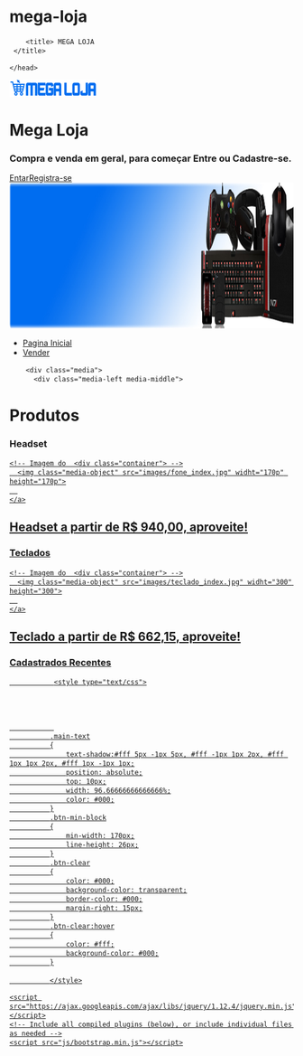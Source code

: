 # mega-loja

<!-- Latest compiled and minified CSS -->
<link rel="stylesheet" href="https://maxcdn.bootstrapcdn.com/bootstrap/3.3.7/css/bootstrap.min.css" integrity="sha384-BVYiiSIFeK1dGmJRAkycuHAHRg32OmUcww7on3RYdg4Va+PmSTsz/K68vbdEjh4u" crossorigin="anonymous">

<!-- Optional theme -->
<link rel="stylesheet" href="https://maxcdn.bootstrapcdn.com/bootstrap/3.3.7/css/bootstrap-theme.min.css" integrity="sha384-rHyoN1iRsVXV4nD0JutlnGaslCJuC7uwjduW9SVrLvRYooPp2bWYgmgJQIXwl/Sp" crossorigin="anonymous">

<!-- Latest compiled and minified JavaScript -->
<script src="https://maxcdn.bootstrapcdn.com/bootstrap/3.3.7/js/bootstrap.min.js" integrity="sha384-Tc5IQib027qvyjSMfHjOMaLkfuWVxZxUPnCJA7l2mCWNIpG9mGCD8wGNIcPD7Txa" crossorigin="anonymous"></script>

<html>
<head> 
        
</head>
 

        <title> MEGA LOJA
     </title>

  <link rel="icon" href="images/icone.png" />



    </head>
<body>

<div id="teste">
  </div>



<nav class="navbar navbar-default">
  <div class="container-fluid">
    <div class="navbar-header">
      <a class="navbar-brand" href="index.php">
        <img alt="Brand" src="images/logo_loja.jpg" widht="2" height="30">
      </a>
    </div>
  </div>
</nav>





<div class="container">
      <div class="row">
          <div class="col-md-12">
              <div class="main-text hidden-xs">
                  <div class="col-md-12 text-center">
                      <h1>
                          Mega Loja</h1>
                      <h3>
                          Compra e venda em geral, para começar Entre ou Cadastre-se.
                      </h3>
                      <div class="">
                          <a class="btn btn-clear btn-sm btn-min-block" href="logar.html">Entar</a><a class="btn btn-clear btn-sm btn-min-block"
                              href="cadastro.html">Registra-se</a></div>
                  </div>
              </div>
          </div>
      </div>
  </div>
  <div id="push">
  </div>





</body>
 <!-- Imagem do  <div class="container"> -->    
   <img width="1366p" height="258p"  src="images/logo10.jpg">

<ul class="nav nav-pills">
  <li role="presentation" class="active"><a href="index.php">Pagina Inicial</a></li>
  <li role="presentation"><a href="cadastro_merc.html">Vender</a></li>
  
</ul>

		<div class="media">
		  <div class="media-left media-middle">
                                                            		 
<h1> Produtos </h1> <div class="jumbotron" >
<h3> Headset </h3>

<div class="media">
  <div class="media-left media-middle">
    <a href="fone10.html">

    <!-- Imagem do  <div class="container"> -->
      <img class="media-object" src="images/fone_index.jpg" widht="170p" height="170p">
      
    </a>
  </div>
  
  <div class="media-body">
    <h2 class="media-heading">Headset a partir de R$ 940,00, aproveite!</h2>
     </div>
    </div></div>




<h3> Teclados </h3>

<div class="media">
  <div class="media-left media-middle">
    <a href="teclado10.html">

    <!-- Imagem do  <div class="container"> -->
      <img class="media-object" src="images/teclado_index.jpg" widht="300" height="300">
      
    </a>
  </div>
  
  <div class="media-body">
    <h2 class="media-heading">Teclado a partir de R$  662,15, aproveite!</h2>
     </div>
    </div>

<h3> Cadastrados Recentes </h3>

<?php


  include "mostra_merc.php";
?>



   











</html>








               <style type="text/css">




               
              .main-text
              {
                  text-shadow:#fff 5px -1px 5px, #fff -1px 1px 2px, #fff 1px 1px 2px, #fff 1px -1px 1px;
                  position: absolute;
                  top: 10px;
                  width: 96.66666666666666%;
                  color: #000;
              }
              .btn-min-block
              {
                  min-width: 170px;
                  line-height: 26px;
              }
              .btn-clear
              {
                  color: #000;
                  background-color: transparent;
                  border-color: #000;
                  margin-right: 15px;
              }
              .btn-clear:hover
              {
                  color: #fff;
                  background-color: #000;
              }

              </style>





<!-- jQuery (necessary for Bootstrap's JavaScript plugins) -->
    <script src="https://ajax.googleapis.com/ajax/libs/jquery/1.12.4/jquery.min.js"></script>
    <!-- Include all compiled plugins (below), or include individual files as needed -->
    <script src="js/bootstrap.min.js"></script>
